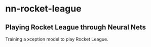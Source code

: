 # nn-rocket-league
## Playing Rocket League through Neural Nets

Training a xception model to play Rocket League.

